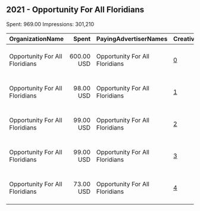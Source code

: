## 2021 - Opportunity For All Floridians 
Spent: 969.00
Impressions: 301,210

|OrganizationName|Spent|PayingAdvertiserNames|CreativeUrls|Impressions|Genders|AgeBrackets|CountryCodes|BillingAddresses|CandidateBallotInformation|
|:---|---:|:---|:---|---:|:---|:---|:---|:---|:---|
|Opportunity For All Floridians|600.00 USD|Opportunity For All Floridians|[0](https://www.snap.com/political-ads/asset/42de012c3e2f26bd78008a33d4ebe862e74dfdf36a681aea7977cb05be48cd9a?mediaType=mp4)|156,532|||united states|"1430 S Dixie Highway, STE 104 #144,Coral Gables,33146,US"||
|Opportunity For All Floridians|98.00 USD|Opportunity For All Floridians|[1](https://www.snap.com/political-ads/asset/8cad4989afffa27137d44e7b8634579349e93fe531aff34de42022bf84c0a269?mediaType=jpg)|45,703||17+|united states|"1430 S Dixie Highway, STE 104 #144,Coral Gables,33146,US"|Dont Lower FL Minimum Wage|
|Opportunity For All Floridians|99.00 USD|Opportunity For All Floridians|[2](https://www.snap.com/political-ads/asset/2f4b3f0aa6b78731ca5c979347ec576909a1efeb208cfc543e91350f4a61f4fd?mediaType=jpg)|44,089||17+|united states|"1430 S Dixie Highway, STE 104 #144,Coral Gables,33146,US"|Dont Lower FL Minimum Wage|
|Opportunity For All Floridians|99.00 USD|Opportunity For All Floridians|[3](https://www.snap.com/political-ads/asset/4e2181756a0c011a4c46eb2c3b4ea551b1cd5f1c7761f38437aea32d03f69680?mediaType=jpg)|42,195||17+|united states|"1430 S Dixie Highway, STE 104 #144,Coral Gables,33146,US"|Dont Lower FL Minimum Wage|
|Opportunity For All Floridians|73.00 USD|Opportunity For All Floridians|[4](https://www.snap.com/political-ads/asset/c16ed0dab63d835857ac1a3c2ed448092e32f6d496013d2efaaffa54b22fe246?mediaType=mp4)|12,691||18+|united states|"1430 S Dixie Highway, STE 104 #144,Coral Gables,33146,US"||
